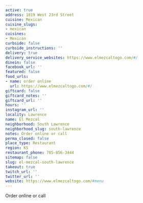 ```yaml
---
active: true
address: 1819 West 23rd Street
cuisine: Mexican
cuisine_slugs:
- mexican
cuisines:
- Mexican
curbside: false
curbside_instructions: ''
delivery: true
delivery_service_websites: https://www.elmezcaltogo.com/#/
dinein: false
facebook_url: ''
featured: false
food_urls:
- name: order online
  url: https://www.elmezcaltogo.com/#/
giftcard: false
giftcard_notes: ''
giftcard_url: ''
hours: ''
instagram_url: ''
locality: Lawrence
name: El Mezcal
neighborhood: South Lawrence
neighborhood_slug: south-lawrence
notes: Order online or call
perma_closed: false
place_type: Restaurant
region: KS
restaurant_phone: 785-856-3444
sitemap: false
slug: el-mezcal-south-lawrence
takeout: true
twitch_url: ''
twitter_url: ''
website: https://www.elmezcaltogo.com/#menu
---
```


Order online or call